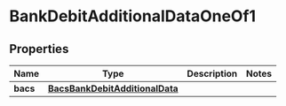 

# BankDebitAdditionalDataOneOf1


## Properties

| Name | Type | Description | Notes |
|------------ | ------------- | ------------- | -------------|
|**bacs** | [**BacsBankDebitAdditionalData**](BacsBankDebitAdditionalData.md) |  |  |



